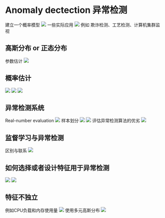 # Anomaly dectection 异常检测

建立一个概率模型
![](./image/2022-10-20-10-03-07.png)
一些实际应用
![](./image/2022-10-20-10-05-19.png)
例如 欺诈检测、工艺检测、计算机集群监视

## 高斯分布 or 正态分布
参数估计
![](./image/2022-10-20-10-14-54.png)


## 概率估计
![](./image/2022-10-20-10-19-31.png)
![](./image/2022-10-20-10-22-02.png)
![](./image/2022-10-20-10-24-59.png)

## 异常检测系统
Real-number evaluation
![](./image/2022-10-20-10-27-56.png)
样本划分
![](./image/2022-10-20-10-31-50.png)
![](./image/2022-10-20-10-31-25.png)
评估异常检测算法的优劣
![](./image/2022-10-20-10-34-37.png)


## 监督学习与异常检测
区别与联系
![](./image/2022-10-20-10-37-56.png)

## 如何选择或者设计特征用于异常检测
![](./image/2022-10-20-10-49-51.png)
![](./image/2022-10-20-10-55-20.png)

## 特征不独立
例如CPU负载和内存使用量
![](./image/2022-10-20-10-59-11.png)
使用多元高斯分布
![](./image/2022-10-20-11-01-58.png)




